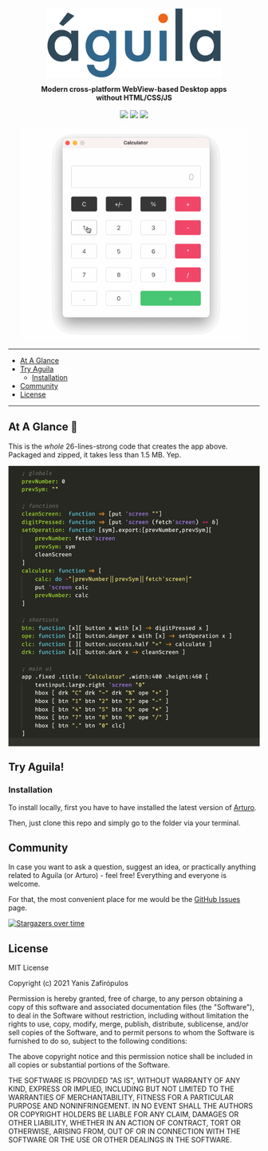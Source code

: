 <!--<p align="center"><i>'ah • gee • lah</i></p>-->
<p align="center"><img align="center" width="350" src="https://raw.githubusercontent.com/arturo-lang/aguila/master/logo.png"/></p>

<p align="center">
  <b>Modern cross-platform WebView-based Desktop apps<br>without HTML/CSS/JS</b>
  <br><br>
  <img src="https://img.shields.io/github/license/arturo-lang/aguila?style=for-the-badge">
  <img src="https://img.shields.io/badge/language-Arturo-orange.svg?style=for-the-badge">
  <img src="https://img.shields.io/github/workflow/status/arturo-lang/aguila/Run%20Tests?style=for-the-badge">
</p>

<p align="center"><img width="90%" align="center" src="https://raw.githubusercontent.com/arturo-lang/aguila/master/screenshot.gif"/></p>

--- 

<!--ts-->

* [At A Glance](#at-a-glance--)
* [Try Aguila](#try-aguila)
    * [Installation](#installation)
* [Community](#community)
* [License](#license)   

<!--te-->
 
---

## At A Glance  🚀

This is the *whole* 26-lines-strong code that creates the app above. Packaged and zipped, it takes less than 1.5 MB. Yep.

<p align="center"><img align="center" src="https://raw.githubusercontent.com/arturo-lang/aguila/master/screenshot.png"/></p>

## Try Aguila!

### Installation

To install locally, first you have to have installed the latest version of [Arturo](https://github.com/arturo-lang/arturo).

Then, just clone this repo and simply go to the folder via your terminal.

Community
------------------------------

In case you want to ask a question, suggest an idea, or practically anything related to Aguila (or Arturo) - feel free! Everything and everyone is welcome.

For that, the most convenient place for me would be the [GitHub Issues](https://github.com/arturo-lang/aguila/issues) page.

[![Stargazers over time](https://starchart.cc/arturo-lang/aguila.svg)](https://starchart.cc/arturo-lang/aguila)

## License

MIT License

Copyright (c) 2021 Yanis Zafirópulos

Permission is hereby granted, free of charge, to any person obtaining a copy
of this software and associated documentation files (the "Software"), to deal
in the Software without restriction, including without limitation the rights
to use, copy, modify, merge, publish, distribute, sublicense, and/or sell
copies of the Software, and to permit persons to whom the Software is
furnished to do so, subject to the following conditions:

The above copyright notice and this permission notice shall be included in all
copies or substantial portions of the Software.

THE SOFTWARE IS PROVIDED "AS IS", WITHOUT WARRANTY OF ANY KIND, EXPRESS OR
IMPLIED, INCLUDING BUT NOT LIMITED TO THE WARRANTIES OF MERCHANTABILITY,
FITNESS FOR A PARTICULAR PURPOSE AND NONINFRINGEMENT. IN NO EVENT SHALL THE
AUTHORS OR COPYRIGHT HOLDERS BE LIABLE FOR ANY CLAIM, DAMAGES OR OTHER
LIABILITY, WHETHER IN AN ACTION OF CONTRACT, TORT OR OTHERWISE, ARISING FROM,
OUT OF OR IN CONNECTION WITH THE SOFTWARE OR THE USE OR OTHER DEALINGS IN THE
SOFTWARE.
